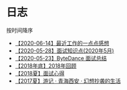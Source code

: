 # 日志

按时间降序

* [【2020-06-14】最近工作的一点点感想](/diary/最近工作的一点点感想.md)
* [【2020-05-28】面试知识点(2020年5月)](/diary/面试知识点(2020年5月).md)
* [【2020-05-23】ByteDance 面试总结](/diary/ByteDance面试总结.md)
* [【2018年底】2018年回顾](/diary/2018回顾.md)
* [【2018夏】面试心得](/diary/前端笔试面试心得.md)
* [【2017夏】游记 · 青海西安 · 幻想抄袭的生活](/diar/幻想朝西的生活-青海，西安.md)